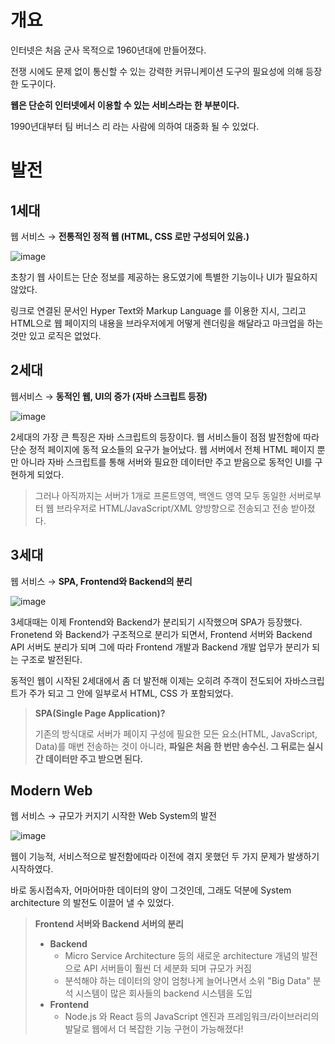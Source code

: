 # **개요**

인터넷은 처음 군사 목적으로 1960년대에 만들어졌다.

전쟁 시에도 문제 없이 통신할 수 있는 강력한 커뮤니케이션 도구의 필요성에 의해 등장한 도구이다.

**웹은 단순히 인터넷에서 이용할 수 있는 서비스라는 한 부분이다.**

1990년대부터 팀 버너스 리 라는 사람에 의하여 대중화 될 수 있었다.

# 발전

## 1세대

웹 서비스 → **전통적인 정적 웹 (HTML, CSS 로만 구성되어 있음.)**

![image](https://github.com/jekyllPark/back-to-basic/assets/114489012/17d8b967-94c4-4546-948f-f3b8bc330bb7)


초창기 웹 사이트는 단순 정보를 제공하는 용도였기에 특별한 기능이나 UI가 필요하지 않았다.

링크로 연결된 문서인 Hyper Text와 Markup Language 를 이용한 지시, 그리고 HTML으로 웹 페이지의 내용을 브라우저에게 어떻게 렌더링을 해달라고 마크업을 하는 것만 있고 로직은 없었다.

## 2세대

웹서비스 → **동적인 웹, UI의 증가 (자바 스크립트 등장)**

![image](https://github.com/jekyllPark/back-to-basic/assets/114489012/eee0f585-1c9e-4ce2-91b7-8daab45c1ecc)


2세대의 가장 큰 특징은 자바 스크립트의 등장이다. 웹 서비스들이 점점 발전함에 따라 단순 정적 페이지에 동적 요소들의 요구가 늘어났다. 웹 서버에서 전체 HTML 페이지 뿐만 아니라 자바 스크립트를 통해 서버와 필요한 데이터만 주고 받음으로 동적인 UI를 구현하게 되었다.

> 그러나 아직까지는 서버가 1개로 프론트영역, 백엔드 영역 모두 동일한 서버로부터 웹 브라우저로 HTML/JavaScript/XML 양방향으로 전송되고 전송 받아졌다.
> 

## 3세대

웹 서비스 → **SPA, Frontend와 Backend의 분리**

![image](https://github.com/jekyllPark/back-to-basic/assets/114489012/4218e5a2-05da-4e46-9b07-776ec3f9e01d)


3세대때는 이제 Frontend와 Backend가 분리되기 시작했으며 SPA가 등장했다. Fronetend 와 Backend가 구조적으로 분리가 되면서, Frontend 서버와 Backend API 서버도 분리가 되며 그에 따라 Frontend 개발과 Backend 개발 업무가 분리가 되는 구조로 발전된다.

동적인 웹이 시작된 2세대에서 좀 더 발전해 이제는 오히려 주객이 전도되어 자바스크립트가 주가 되고 그 안에 일부로서 HTML, CSS 가 포함되었다.

> **SPA(Single Page Application)?**
> 
> 
> 기존의 방식대로 서버가 페이지 구성에 필요한 모든 요소(HTML, JavaScript, Data)를 매번 전송하는 것이 아니라, **파일은 처음 한 번만 송수신. 그 뒤로는 실시간 데이터만 주고 받으면 된다.**
> 

## Modern Web

웹 서비스 → 규모가 커지기 시작한 Web System의 발전

![image](https://github.com/jekyllPark/back-to-basic/assets/114489012/fc11bca5-0571-49c0-a7ee-5e1ae3af6a14)


웹이 기능적, 서비스적으로 발전함에따라 이전에 겪지 못했던 두 가지 문제가 발생하기 시작하였다.

바로 동시접속자, 어마어마한 데이터의 양이 그것인데, 그래도 덕분에 System architecture 의 발전도 이끌어 낼 수 있었다.

> **Frontend 서버와 Backend 서버의 분리**
> 
> - **Backend**
>     - Micro Service Architecture 등의 새로운 architecture 개념의 발전으로 API 서버들이 훨씬 더 세분화 되며 규모가 커짐
>     - 분석해야 하는 데이터의 양이 엄청나게 늘어나면서 소위 "Big Data" 분석 시스템이 많은 회사들의 backend 시스템을 도입
> - **Frontend**
>     - Node.js 와 React 등의 JavaScript 엔진과 프레임워크/라이브러리의 발달로 웹에서 더 복잡한 기능 구현이 가능해졌다!
